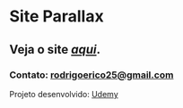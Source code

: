 # Site Parallax
## Veja o site *[aqui]()*.
### Contato: rodrigoerico25@gmail.com

Projeto desenvolvido: [Udemy](https://www.udemy.com/course/web-completo/)

